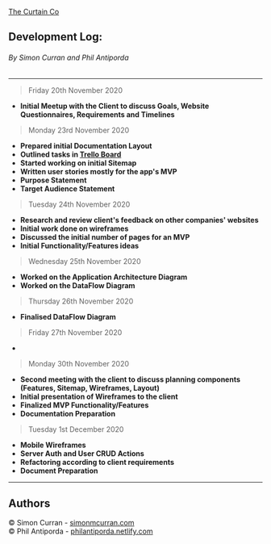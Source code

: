 [The Curtain Co](https://github.com/SimoSultan/curtainco_fe)

## Development Log:

###### By Simon Curran and Phil Antiporda

---

> Friday 20th November 2020

- **Initial Meetup with the Client to discuss Goals, Website Questionnaires, Requirements and Timelines**

> Monday 23rd November 2020

- **Prepared initial Documentation Layout**
- **Outlined tasks in [Trello Board](https://trello.com/b/VF6Vc7Ri/part-1-documentation)**
- **Started working on initial Sitemap**
- **Written user stories mostly for the app's MVP**
- **Purpose Statement**
- **Target Audience Statement**

> Tuesday 24th November 2020

- **Research and review client's feedback on other companies' websites**
- **Initial work done on wireframes**
- **Discussed the initial number of pages for an MVP**
- **Initial Functionality/Features ideas**

> Wednesday 25th November 2020

- **Worked on the Application Architecture Diagram**
- **Worked on the DataFlow Diagram**

> Thursday 26th November 2020

- **Finalised DataFlow Diagram**

> Friday 27th November 2020

-

> Monday 30th November 2020

- **Second meeting with the client to discuss planning components (Features, Sitemap, Wireframes, Layout)**
- **Initial presentation of Wireframes to the client**
- **Finalized MVP Functionality/Features**
- **Documentation Preparation**

> Tuesday 1st December 2020

- **Mobile Wireframes**
- **Server Auth and User CRUD Actions**
- **Refactoring according to client requirements**
- **Document Preparation**

---

## Authors

© Simon Curran - [simonmcurran.com](https://www.simonmcurran.com/)  
© Phil Antiporda - [philantiporda.netlify.com](https://philantiporda.netlify.app/index.html)
